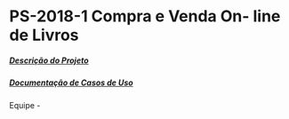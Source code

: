 ﻿# PS-2018-1 Compra e Venda On- line de Livros

##### [Descrição do Projeto](https://github.com/eliezerdejj/PS-2018-1-CompraEVendaDeLivros/blob/master/2.An%C3%A1lise/2.1.MCU/Projeto%20de%20Software%20-%20Compra%20e%20venda%20de%20livros%20on-line.pdf)
##### [Documentação de Casos de Uso](https://github.com/eliezerdejj/PS-2018-1-CompraEVendaDeLivros/blob/master/2.An%C3%A1lise/2.1.MCU/Documenta%C3%A7%C3%A3o%20de%20Casos%20de%20Uso.pdf)

Equipe -  
